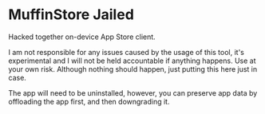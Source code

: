 # MuffinStore Jailed

Hacked together on-device App Store client.

I am not responsible for any issues caused by the usage of this tool, it's experimental and I will not be held accountable if anything happens. Use at your own risk. Although nothing should happen, just putting this here just in case.

The app will need to be uninstalled, however, you can preserve app data by offloading the app first, and then downgrading it.

